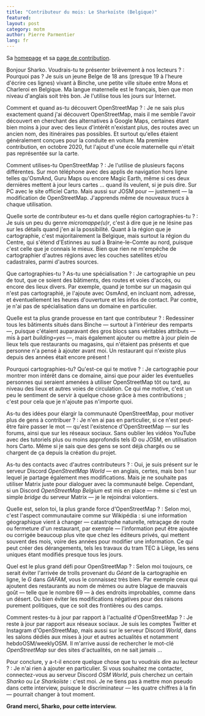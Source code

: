 ```yaml
---
title: "Contributeur du mois: Le Sharkoïste (Belgique)"
featured:
layout: post
category: motm
author: Pierre Parmentier
lang: fr
---
```


Sa [homepage](https://www.openstreetmap.org/user/LeSharkoiste) et sa [page de contribution](https://hdyc.neis-one.org/?LeSharkoiste).

Bonjour Sharko. Voudrais-tu te présenter brièvement à nos lecteurs ?
: Pourquoi pas ? Je suis un jeune Belge de 18 ans (presque 19 à l'heure d'écrire ces lignes) vivant à Binche, une petite ville située entre Mons et Charleroi en Belgique. Ma langue maternelle est le français, bien que mon niveau d'anglais soit très bon. Je l'utilise tous les jours sur Internet.

Comment et quand as-tu découvert OpenStreetMap ?
: Je ne sais plus exactement quand j'ai découvert OpenStreetMap, mais il me semble l'avoir découvert en cherchant des alternatives à Google Maps, certaines étant bien moins à jour avec des lieux d'intérêt n'existant plus, des routes avec un ancien nom, des itinéraires pas possibles. Et surtout qu'elles étaient généralement conçues pour la conduite en voiture. Ma première contribution, en octobre 2020, fut l'ajout d'une école maternelle qui n'était pas représentée sur la carte.

Comment utilises-tu OpenStreetMap ?
: Je l'utilise de plusieurs façons différentes. Sur mon téléphone avec des applis de navigation hors ligne telles qu'OsmAnd, Guru Maps ou encore Magic Earth, même si ces deux dernières mettent à jour leurs cartes … quand ils veulent, si je puis dire. Sur PC avec le site officiel Carto. Mais aussi sur JOSM pour — justement — la modification de OpenStreetMap. J'apprends même de nouveaux *trucs* à chaque utilisation.

Quelle sorte de contributeur es-tu et dans quelle région cartographies-tu ?
: Je suis un peu du genre *micromappe(u)r*, c'est à dire que je ne lésine pas sur les détails quand j'en ai la possibilité. Quant à la région que je cartographie, c'est majoritairement la Belgique, mais surtout la région du Centre, qui s'étend d'Estinnes au sud à Braine-le-Comte au nord, puisque c'est celle que je connais le mieux. Bien que rien ne m'empêche de cartographier d'autres régions avec les couches satellites et/ou cadastrales, parmi d'autres sources.

Que cartographies-tu ? As-tu une spécialisation ?
: Je cartographie un peu de tout, que ce soient des bâtiments, des routes et voies d'accès, ou encore des lieux divers. Par exemple, quand je tombe sur un magasin qui n'est pas cartographié, je l'ajoute avec OsmAnd, en incluant nom, adresse, et éventuellement les heures d'ouverture et les infos de contact. Par contre, je n'ai pas de spécialisation dans un domaine en particulier.

Quelle est ta plus grande prouesse en tant que contributeur ?
: Redessiner tous les bâtiments situés dans Binche — surtout à l'intérieur des remparts —, puisque c'étaient auparavant des gros blocs sans véritables attributs — mis à part *building=yes* —, mais également ajouter ou mettre à jour plein de lieux tels que restaurants ou magasins, qui n'étaient pas présents et que personne n'a pensé à ajouter avant moi. Un restaurant qui n'existe plus depuis des années était encore présent !

Pourquoi cartographies-tu? Qu'est-ce qui te motive ?
: Je cartographie pour montrer mon intérêt dans ce domaine, ainsi que pour aider les éventuelles personnes qui seraient amenées à utiliser OpenStreetMap tôt ou tard, au niveau des lieux et autres voies de circulation. Ce qui me motive, c'est un peu le sentiment de servir à quelque chose grâce à mes contributions ; c'est pour cela que je n'ajoute pas n'importe quoi.

As-tu des idées pour élargir la communauté OpenStreetMap, pour motiver plus de gens à contribuer ?
: Je n'en ai pas en particulier, si ce n'est peut-être faire passer le mot — qu'est l'existence d'OpenStreetMap — sur les forums, ainsi que sur les réseaux sociaux. Sans oublier les vidéos YouTube avec des tutoriels plus ou moins approfondis tels iD ou JOSM, en utilisation hors Carto. Même si je sais que des gens se sont déjà chargés ou se chargent de ça depuis la création du projet.

As-tu des contacts avec d'autres contributeurs ?
: Oui, je suis présent sur le serveur Discord *OpenStreetMap World* — en anglais, certes, mais bon !  sur lequel je partage également mes modifications. Mais je ne souhaite pas utiliser Matrix juste pour dialoguer avec la communauté belge. Cependant, si un Discord *OpenStreetMap Belgium* est mis en place — même si c'est un simple *bridge* du serveur Matrix — je le rejoindrai volontiers.

Quelle est, selon toi, la plus grande force d'OpenStreetMap ?
: Selon moi, c'est l'aspect communautaire comme sur Wikipédia : si une information géographique vient à changer — catastrophe naturelle, retraçage de route ou fermeture d'un restaurant, par exemple — l'information peut être ajoutée ou corrigée beaucoup plus vite que chez les éditeurs privés, qui mettent souvent des mois, voire des années pour modifier une information. Ce qui peut créer des dérangements, tels les travaux du tram TEC à Liège, les sens uniques étant modifiés presque tous les jours.

Quel est le plus grand défi pour OpenStreetMap ?
: Selon moi toujours, ce serait éviter l'arrivée de trolls provenant du *Géant* de la cartographie en ligne, le *G* dans *GAFAM*, vous le connaissez très bien. Par exemple ceux qui ajoutent des restaurants au nom de mèmes ou autre blague de mauvais goût — telle que le nombre 69 — à des endroits improbables, comme dans un désert. Ou bien éviter les modifications négatives pour des raisons purement politiques, que ce soit des frontières ou des camps.

Comment restes-tu à jour par rapport à l'actualité d'OpenStreetMap ?
: Je reste à jour par rapport aux réseaux sociaux. Je suis les comptes Twitter et Instagram d'OpenStreetMap, mais aussi sur le serveur Discord *World*, dans les salons dédiés aux mises à jour et autres actualités et notamment hebdoOSM/weeklyOSM. Il m'arrive aussi de rechercher le mot-clé *OpenStreetMap* sur des sites d'actualités, on ne sait jamais …

Pour conclure, y a-t-il encore quelque chose que tu voudrais dire au lecteur ?
: Je n'ai rien à ajouter en particulier. Si vous souhaitez me contacter, connectez-vous au serveur Discord *OSM World*, puis cherchez un certain *Sharko* ou *Le Sharkoïste* : c'est moi. Je ne tiens pas à mettre mon pseudo dans cette interview, puisque le discriminateur — les quatre chiffres à la fin — pourrait changer à tout moment.

**Grand merci, Sharko, pour cette interview.**
